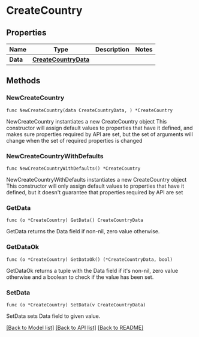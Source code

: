 # CreateCountry

## Properties

Name | Type | Description | Notes
------------ | ------------- | ------------- | -------------
**Data** | [**CreateCountryData**](CreateCountryData.md) |  | 

## Methods

### NewCreateCountry

`func NewCreateCountry(data CreateCountryData, ) *CreateCountry`

NewCreateCountry instantiates a new CreateCountry object
This constructor will assign default values to properties that have it defined,
and makes sure properties required by API are set, but the set of arguments
will change when the set of required properties is changed

### NewCreateCountryWithDefaults

`func NewCreateCountryWithDefaults() *CreateCountry`

NewCreateCountryWithDefaults instantiates a new CreateCountry object
This constructor will only assign default values to properties that have it defined,
but it doesn't guarantee that properties required by API are set

### GetData

`func (o *CreateCountry) GetData() CreateCountryData`

GetData returns the Data field if non-nil, zero value otherwise.

### GetDataOk

`func (o *CreateCountry) GetDataOk() (*CreateCountryData, bool)`

GetDataOk returns a tuple with the Data field if it's non-nil, zero value otherwise
and a boolean to check if the value has been set.

### SetData

`func (o *CreateCountry) SetData(v CreateCountryData)`

SetData sets Data field to given value.



[[Back to Model list]](../README.md#documentation-for-models) [[Back to API list]](../README.md#documentation-for-api-endpoints) [[Back to README]](../README.md)


